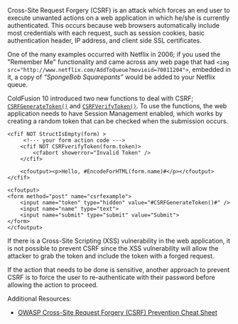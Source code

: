 Cross-Site Request Forgery (CSRF) is an attack which forces an end user
to execute unwanted actions on a web application in which he/she is
currently authenticated. This occurs because web browsers automatically
include most credentials with each request, such as session cookies,
basic authentication header, IP address, and client side SSL
certificates.

One of the many examples occurred with Netflix in 2006; if you used the
"Remember Me" functionality and came across any web page that had `<img
src="http://www.netflix.com/AddToQueue?movieid=70011204">`, embedded
in it, a copy of _“SpongeBob Squarepants”_ would be added to your Netflix
queue.

ColdFusion 10 introduced two new functions to deal with CSRF;
[`CSRFGenerateToken()`](https://cfdocs.org/csrfgeneratetoken) and [`CSRFVerifyToken()`](https://cfdocs.org/csrfverifytoken). To use the functions, the web
application needs to have Session Management enabled, which works by
creating a random token that can be checked when the submission occurs.

    <cfif NOT StructIsEmpty(form) >
		 <!--- your form action code --->
        <cfif NOT CSRFverifyToken(form.token)>
            <cfabort showerror="Invalid Token" />
        </cfif>

        <cfoutput><p>Hello, #EncodeForHTML(form.name)#</p></cfoutput>
    </cfif>

    <cfoutput> 
    <form method="post" name="csrfexample">
        <input name="token" type="hidden" value="#CSRFGenerateToken()#" />
        <input name="name" type="text">
        <input name="submit" type="submit" value="Submit">
    </form>
    </cfoutput>

If there is a Cross-Site Scripting (XSS) vulnerability in the web
application, it is not possible to prevent CSRF since the XSS
vulnerability will allow the attacker to grab the token and include the
token with a forged request.

If the action that needs to be done is sensitive, another approach to
prevent CSRF is to force the user to re-authenticate with their password
before allowing the action to proceed.

Additional Resources:

-   [OWASP Cross-Site Request Forgery (CSRF) Prevention Cheat
    Sheet](https://www.owasp.org/index.php/Cross-Site_Request_Forgery_(CSRF)_Prevention_Cheat_Sheet)

